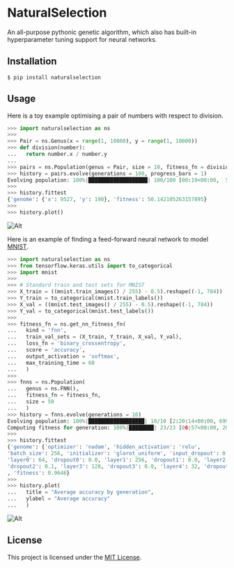 # NaturalSelection

An all-purpose pythonic genetic algorithm, which also has built-in hyperparameter tuning support for neural networks.


## Installation

```
$ pip install naturalselection
```


## Usage

Here is a toy example optimising a pair of numbers with respect to division.

```python
>>> import naturalselection as ns
>>>
>>> Pair = ns.Genus(x = range(1, 10000), y = range(1, 10000))
>>> def division(number):
...   return number.x / number.y
...
>>> pairs = ns.Population(genus = Pair, size = 10, fitness_fn = division)
>>> history = pairs.evolve(generations = 100, progress_bars = 1)
Evolving population: 100%|███████████████████| 100/100 [00:19<00:00,  5.03it/s]
>>>
>>> history.fittest
{'genome': {'x': 9527, 'y': 190}, 'fitness': 50.142105263157895}
>>>
>>> history.plot()
```

![Alt](https://filedn.com/lRBwPhPxgV74tO0rDoe8SpH/naturalselection_data/example1.png "Optimising pairs of numbers")


Here is an example of finding a feed-forward neural network to model [MNIST](https://en.wikipedia.org/wiki/MNIST_database).

```python
>>> import naturalselection as ns
>>> from tensorflow.keras.utils import to_categorical
>>> import mnist
>>>
>>> # Standard train and test sets for MNIST
>>> X_train = ((mnist.train_images() / 255) - 0.5).reshape((-1, 784))
>>> Y_train = to_categorical(mnist.train_labels())
>>> X_val = ((mnist.test_images() / 255) - 0.5).reshape((-1, 784))
>>> Y_val = to_categorical(mnist.test_labels())
>>>
>>> fitness_fn = ns.get_nn_fitness_fn(
...   kind = 'fnn',
...   train_val_sets = (X_train, Y_train, X_val, Y_val),
...   loss_fn = 'binary_crossentropy',
...   score = 'accuracy',
...   output_activation = 'softmax',
...   max_training_time = 60
...   )
>>>
>>> fnns = ns.Population(
...   genus = ns.FNN(),
...   fitness_fn = fitness_fn,
...   size = 50
...   )
>>> history = fnns.evolve(generations = 10)
Evolving population: 100%|██████████████████| 10/10 [2:20:14<00:00, 699.72s/it]
Computing fitness for generation: 100%|████████| 23/23 [06:57<00:00, 20.05s/it]
>>> 
>>> history.fittest
{'genome': {'optimizer': 'nadam', 'hidden_activation': 'relu',
'batch_size': 256, 'initializer': 'glorot_uniform', 'input_dropout': 0.2,
'layer0': 64, 'dropout0': 0.0, 'layer1': 256, 'dropout1': 0.0, 'layer2': 256,
'dropout2': 0.1, 'layer3': 128, 'dropout3': 0.0, 'layer4': 32, 'dropout4': 0.2}
, 'fitness': 0.9646}
>>> 
>>> history.plot(
...   title = "Average accuracy by generation",
...   ylabel = "Average accuracy"
...   )
```

![Alt](https://filedn.com/lRBwPhPxgV74tO0rDoe8SpH/naturalselection_data/example2.png "Hyperparameter tuning for MNIST")


## License

This project is licensed under the [MIT License](https://github.com/saattrupdan/naturalselection/blob/master/LICENSE).

